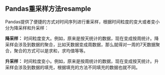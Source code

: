 
## Pandas重采样方法resample

Pandas提供了便捷的方式对时间序列进行重采样，根据时间粒度的变大或者变小分为降采样和升采样：

__降采样：__ 时间粒度变大。例如，原来是按天统计的数据，现在变成按周统计。降采样会涉及到数据的聚合，比如天数据变成周数据，那么就得对一周的7天数据聚合，聚合的方式可以是求和，求均值等等。

__升采样：__ 时间粒度变小。例如，原来是按周统计的数据，现在变成按天统计。升采样会涉及到数据的填充，根据填充的方法不同填充的数据也就不同。
